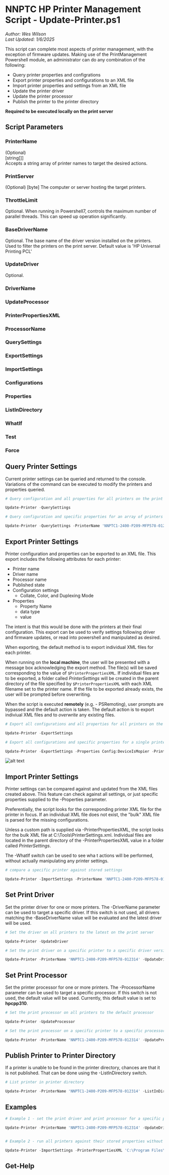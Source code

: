 # NNPTC HP Printer Management Script - Update-Printer.ps1

*Author: Wes Wilson*  
*Last Updated: 1/6/2025*

This script can complete most aspects of printer management, with the exception of firmware updates. Making use of the PrintManagement Powershell module, an administrator can do any combination of the following:
* Query printer properties and configrations 
* Export printer properties and configurations to an XML file
* Import printer properties and settings from an XML file
* Update the printer driver
* Update the printer processor
* Publish the printer to the printer directory

**Required to be executed locally on the print server**
## Script Parameters

### PrinterName
(Optional)  
[string[]]  
Accepts a string array of printer names to target the desired actions.
### PrintServer
(Optional) 
[byte]
The computer or server hosting the target printers.
### ThrottleLimit
Optional. When running in Powershell7, controls the maximum number of parallel threads. This can speed up operation significantly.
### BaseDriverName
Optional. The base name of the driver version installed on the printers. Used to filter the printers on the print server. Default value is 'HP Universal Printing PCL'
### UpdateDriver
Optional. 
### DriverName
### UpdateProcessor
### PrinterPropertiesXML
### ProcessorName
### QuerySettings
### ExportSettings
### ImportSettings
### Configurations
### Properties
### ListInDirectory
### WhatIf
### Test
### Force

## Query Printer Settings
Current printer settings can be queried and returned to the console. Variations of the command can be executed to modify the printers and properties queried.

```powershell
# Query configuration and all properties for all printers on the print server

Update-Printer -QuerySettings

# Query configuration and specific properties for an array of printers

Update-Printer -QuerySettings -PrinterName 'NNPTC1-2400-P209-MFP578-012314', 'NNPTC-2400-D216-XXX-01318' -Properties 'Config:DeviceIsMopier', 'Config:DuplexUnit'
```

## Export Printer Settings
Printer configuration and properties can be exported to an XML file. This export includes the following attributes for each printer:
* Printer name
* Driver name
* Processor name
* Published state
* Configuration settings
  * Collate, Color, and Duplexing Mode
* Properties
  * Property Name
  * data type
  * value

The intent is that this would be done with the printers at their final configuration. This export can be used to verify settings following driver and firmware updates, or read into powershell and manipulated as desired.

When exporting, the default method is to export individual XML files for each printer. 

When running on the **local machine**, the user will be presented with a message box acknowledging the export method. The file(s) will be saved corresponding to the value of `$PrinterPropertiesXML`. If individual files are to be exported, a folder called *PrinterSettings* will be created in the parent directory of the file specified by `$PrinterPropertiesXML` with each XML filename set to the printer name. If the file to be exported already exists, the user will be prompted before overwriting. 

When the script is executed **remotely** (e.g. - PSRemoting), user prompts are bypassed and the default action is taken. The default action is to export indiviual XML files and to *overwrite* any existing files.  

```powershell
# Export all configurations and all properties for all printers on the print server

Update-Printer -ExportSettings

# Export all configurations and specific properties for a single printer. Specify the output filepath.

Update-Printer -ExportSettings -Properties Config:DeviceIsMopier -PrinterName 'NNPTC1-2400-P209-MFP578-012314' -PrinterPropertiesXML C:\Tools\PrinterSettings.xml
```
![alt text](PrinterPropertiesXML.PNG)

## Import Printer Settings
Printer settings can be compared against and updated from the XML files created above. This feature can check against all settings, or just specific properties supplied to the -Properties parameter. 

Preferentially, the script looks for the corresponding printer XML file for the printer in focus. If an individual XML file does not exist, the "bulk" XML file is parsed for the missing configurations. 

Unless a custom path is supplied via -PrinterPropertiesXML, the script looks for the bulk XML file at C:\Tools\PrinterSettings.xml. Individual files are located in the parent directory of the -PrinterPropertiesXML value in a folder called *PrinterSettings*.

The -WhatIf switch can be used to see wha t actions will be performed, without actually manipulating any printer settings.

```powershell
# compare a specific printer against stored settings

Update-Printer -ImportSettings -PrinterName 'NNPTC1-2400-P209-MFP578-012314'
```

## Set Print Driver
Set the printer driver for one or more printers. The -DriverName parameter can be used to target a specific driver. If this switch is not used, all drivers matching the -BaseDriverName value will be evaluated and the latest driver will be used. 

```powershell
# Set the driver on all printers to the latest on the print server

Update-Printer -UpdateDriver 

# Set the print driver on a specific printer to a specific driver version

Update-Printer -PrinterName 'NNPTC1-2400-P209-MFP578-012314' -UpdateDriver -DriverName 'HP Universal Printing (v7.1.0)'
```

## Set Print Processor
Set the printer processor for one or more printers. The -ProcessorName parameter can be used to target a specific processor. If this switch is not used, the default value will be used. Currently, this default value is set to **hpcpp310**.

```powershell
# Set the print processor on all printers to the default processor

Update-Printer -UpdateProcessor

# Set the print processor on a specific printer to a specific processor

Update-Printer -PrinterName 'NNPTC1-2400-P209-MFP578-012314' -UpdateProcessor -ProcessorName ''
```

## Publish Printer to Printer Directory

If a printer is unable to be found in the printer directory, chances are that it is not published. That can be done using the -ListInDirectory switch.

```powershell
# List printer in printer directory

Update-Printer -PrinterName 'NNPTC1-2400-P209-MFP578-012314' -ListInDirectory
```

## Examples

```powershell
# Example 1 - set the print driver and print processor for a specific printer

Update-Printer -PrinterName 'NNPTC1-2400-P209-MFP578-012314' -UpdateDriver -UpdateProcessor


# Example 2 - run all printers against their stored properties without committing any actions. Use a custom filepath.

Update-Printer -ImportSettings -PrinterPropertiesXML 'C:\Program Files\Tools\Printers\PrinterSettings.xml' -WhatIf
```

## Get-Help